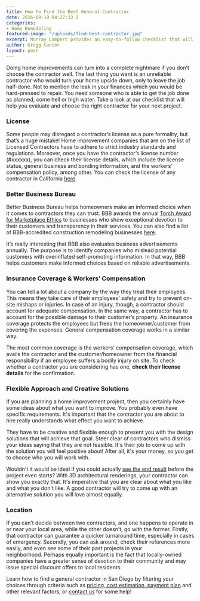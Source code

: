 ```yaml
---
title: How to Find the Best General Contractor
date: 2016-09-19 04:27:33 Z
categories:
- Home Remodeling
featured-image: "/uploads/find-best-contractor.jpg"
excerpt: Murray Lampert provides an easy-to-follow checklist that will help you evaluate and choose the right contractor for your next home remodel project.
author: Gregg Cantor
layout: post
---
```


Doing home improvements can turn into a complete nightmare if you don’t choose the contractor well. The last thing you want is an unreliable contractor who would turn your home upside down, only to leave the job half-done. Not to mention the leak in your finances which you would be hard-pressed to repair. You need someone who is able to get the job done as planned, come hell or high water. Take a look at our checklist that will help you evaluate and choose the right contractor for your next project.

### License

Some people may disregard a contractor’s license as a pure formality, but that’s a huge mistake! Home improvement companies that are on the list of Licensed Contractors have to adhere to strict industry standards and regulations. Moreover, once you have the contractor’s license number (#xxxxxx), you can check their license details, which include the license status, general business and bonding information, and the workers’ compensation policy, among other. You can check the license of any contractor in California [here](https://www2.cslb.ca.gov/OnlineServices/CheckLicenseII/CheckLicense.aspx).

### Better Business Bureau

Better Business Bureau helps homeowners make an informed choice when it comes to contractors they can trust. BBB awards the annual [Torch Award for Marketplace Ethics](/another-better-business-bureau-torch-award/) to businesses who show exceptional devotion to their customers and transparency in their services. You can also find a list of BBB-accredited construction remodeling businesses [here](http://www.bbb.org/sdoc/accredited-business-directory/construction-remodeling-services/).

It’s really interesting that BBB also evaluates business advertisements annually. The purpose is to identify companies who mislead potential customers with overinflated self-promoting information. In that way, BBB helps customers make informed choices based on reliable advertisements.

### Insurance Coverage & Workers’ Compensation

You can tell a lot about a company by the way they treat their employees. This means they take care of their employees’ safety and try to prevent on-site mishaps or injuries. In case of an injury, though, a contractor should account for adequate compensation. In the same way, a contractor has to account for the possible damage to their customer’s property. An insurance coverage protects the employees but frees the homeowner/customer from covering the expenses. General compensation coverage works in a similar way.

The most common coverage is the workers’ compensation coverage, which avails the contractor and the customer/homeowner from the financial responsibility if an employee suffers a bodily injury on site. To check whether a contractor you are considering has one, **check their license details** for the confirmation.

### Flexible Approach and Creative Solutions

If you are planning a home improvement project, then you certainly have some ideas about what you want to improve. You probably even have specific requirements. It's important that the contractor you are about to hire really understands what effect you want to achieve.

They have to be creative and flexible enough to present you with the design solutions that will achieve that goal. Steer clear of contractors who dismiss your ideas saying that they are not feasible. It's their job to come up with the solution you will feel positive about! After all, it's your money, so you get to choose who you will work with.

Wouldn't it would be ideal if you could actually [see the end result](/3d-architectural-rendering-services) before the project even starts? With 3D architectural renderings, your contractor can show you exactly that. It's imperative that you are clear about what you like and what you don't like. A good contractor will try to come up with an alternative solution you will love almost equally.

### Location

If you can’t decide between two contractors, and one happens to operate in or near your local area, while the other doesn’t, go with the former. Firstly, that contractor can guarantee a quicker turnaround time, especially in cases of emergency. Secondly, you can ask around, check their references more easily, and even see some of their past projects in your neighborhood. Perhaps equally important is the fact that locally-owned companies have a greater sense of devotion to their community and may issue special discount offers to local residents.

Learn how to find a general contractor in San Diego by filtering your choices through criteria such as [pricing, cost estimation, payment plan](/final-check-before-hiring-remodeling-company-san-diego/) and other relevant factors, or [contact us](#quick-contact) for some help!
